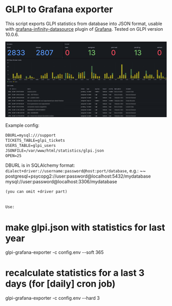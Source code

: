# GLPI to Grafana exporter

This script exports GLPI statistics from database into JSON format, usable with [grafana-infinity-datasource](https://github.com/grafana/grafana-infinity-datasource) plugin of [Grafana](https://grafana.com/). Tested on GLPI version 10.0.6.



![image](demo/glpi-grafana-dashboard-small.png)

Example config:
~~~
DBURL=mysql:///support
TICKETS_TABLE=glpi_tickets
USERS_TABLE=glpi_users
JSONFILE=/var/www/html/statistics/glpi.json
OPEN=25
~~~

DBURL is in SQLAlchemy format: `dialect+driver://username:password@host:port/database`, e.g.:
~~
postgresql+psycopg2://user:password@localhost:5432/mydatabase
mysql://user:password@localhost:3306/mydatabase
~~~
(you can omit +driver part)


Use:
~~~
# make glpi.json with statistics for last year
glpi-grafana-exporter -c config.env --soft 365

# recalculate statistics for a last 3 days (for [daily] cron job)
glpi-grafana-exporter -c config.env --hard 3
~~~

